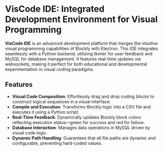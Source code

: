 # VisCode IDE: Integrated Development Environment for Visual Programming

**VisCode IDE** is an advanced development platform that merges the intuitive visual programming capabilities of Blockly with Electron. This IDE integrates seamlessly with a Python backend, utilizing tkinter for user feedback and MySQL for database management. It features real-time updates via websockets, making it perfect for both educational and developmental experimentation in visual coding paradigms.

## Features

- **Visual Code Composition**: Effortlessly drag and drop coding blocks to construct logical sequences in a visual interface.
- **Compile and Execution**: Transforms Blockly logic into a CSV file and executes it using a Python script.
- **Real-Time Feedback**: Dynamically updates Blockly block colors reflecting execution status—green for success and red for failure.
- **Database Interaction**: Manages data operations in MySQL driven by visual code logic.
- **Dynamic Path Handling**: Guarantees that all file paths are dynamic and configurable, preventing hard-coded values.
